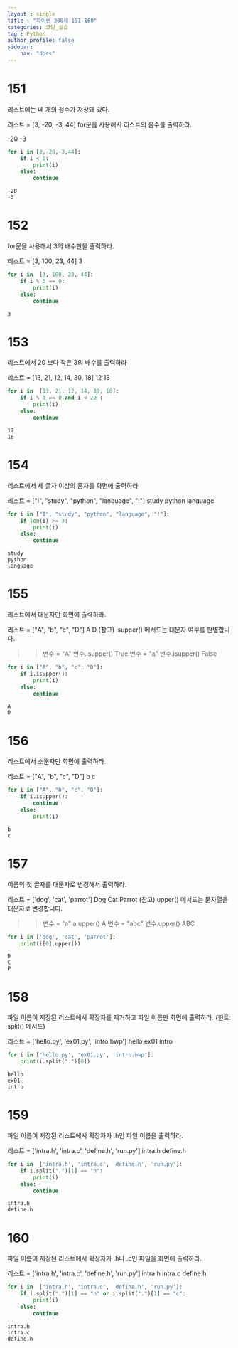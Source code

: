 ```yaml
---
layout : single
title : "파이썬 300제 151-160"
categories: 코딩_실습
tag : Python
author_profile: false
sidebar:
    nav: "docs"
---
```

# 151
리스트에는 네 개의 정수가 저장돼 있다.

리스트 = [3, -20, -3, 44]
for문을 사용해서 리스트의 음수를 출력하라.

-20
-3


```python
for i in [3,-20,-3,44]:
    if i < 0:
        print(i)
    else:
        continue
```

    -20
    -3
    

# 152
for문을 사용해서 3의 배수만을 출력하라.

리스트 = [3, 100, 23, 44]
3 


```python
for i in  [3, 100, 23, 44]:
    if i % 3 == 0:
        print(i)
    else:
        continue
```

    3
    

# 153
리스트에서 20 보다 작은 3의 배수를 출력하라

리스트 = [13, 21, 12, 14, 30, 18]
12
18


```python
for i in  [13, 21, 12, 14, 30, 18]:
    if i % 3 == 0 and i < 20 :
        print(i)
    else:
        continue
```

    12
    18
    

# 154
리스트에서 세 글자 이상의 문자를 화면에 출력하라

리스트 = ["I", "study", "python", "language", "!"]
study
python
language 


```python
for i in ["I", "study", "python", "language", "!"]:
    if len(i) >= 3:
        print(i)
    else:
        continue
```

    study
    python
    language
    

# 155
리스트에서 대문자만 화면에 출력하라.

리스트 = ["A", "b", "c", "D"]
A
D
(참고) isupper() 메서드는 대문자 여부를 판별합니다.

>> 변수 = "A"
>> 변수.isupper()
True
>> 변수 = "a"
>> 변수.isupper()
False


```python
for i in ["A", "b", "c", "D"]:
    if i.isupper():
        print(i)
    else:
        continue
```

    A
    D
    

# 156
리스트에서 소문자만 화면에 출력하라.

리스트 = ["A", "b", "c", "D"]
b
c


```python
for i in ["A", "b", "c", "D"]:
    if i.isupper():
        continue
    else:
        print(i)
```

    b
    c
    

# 157
이름의 첫 글자를 대문자로 변경해서 출력하라.

리스트 = ['dog', 'cat', 'parrot']
Dog
Cat
Parrot
(참고) upper() 메서드는 문자열을 대문자로 변경합니다.

>> 변수 = "a"
>> a.upper()
A
>> 변수 = "abc"
>> 변수.upper()
ABC 


```python
for i in ['dog', 'cat', 'parrot']:
    print(i[0].upper())
```

    D
    C
    P
    

# 158
파일 이름이 저장된 리스트에서 확장자를 제거하고 파일 이름만 화면에 출력하라. (힌트: split() 메서드)

리스트 = ['hello.py', 'ex01.py', 'intro.hwp']
hello
ex01
intro


```python
for i in ['hello.py', 'ex01.py', 'intro.hwp']:
    print(i.split(".")[0])
```

    hello
    ex01
    intro
    

# 159
파일 이름이 저장된 리스트에서 확장자가 .h인 파일 이름을 출력하라.

리스트 = ['intra.h', 'intra.c', 'define.h', 'run.py']
intra.h
define.h


```python
for i in  ['intra.h', 'intra.c', 'define.h', 'run.py']:
    if i.split(".")[1] == "h":
        print(i)
    else:
        continue
```

    intra.h
    define.h
    

# 160
파일 이름이 저장된 리스트에서 확장자가 .h나 .c인 파일을 화면에 출력하라.

리스트 = ['intra.h', 'intra.c', 'define.h', 'run.py']
intra.h
intra.c
define.h


```python
for i in  ['intra.h', 'intra.c', 'define.h', 'run.py']:
    if i.split(".")[1] == "h" or i.split(".")[1] == "c":
        print(i)
    else:
        continue
```

    intra.h
    intra.c
    define.h
    


```python

```
